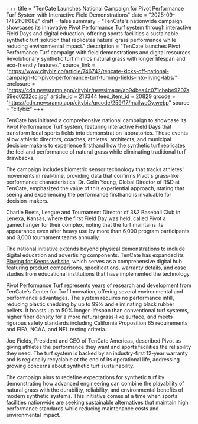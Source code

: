 +++
title = "TenCate Launches National Campaign for Pivot Performance Turf System with Interactive Field Demonstrations"
date = "2025-09-17T21:01:08Z"
draft = false
summary = "TenCate's nationwide campaign showcases its innovative Pivot Performance Turf system through interactive Field Days and digital education, offering sports facilities a sustainable synthetic turf solution that replicates natural grass performance while reducing environmental impact."
description = "TenCate launches Pivot Performance Turf campaign with field demonstrations and digital resources. Revolutionary synthetic turf mimics natural grass with longer lifespan and eco-friendly features."
source_link = "https://www.citybiz.co/article/746742/tencate-kicks-off-national-campaign-for-pivot-performance-turf-turning-fields-into-living-labs/"
enclosure = "https://cdn.newsramp.app/citybiz/newsimage/ab94bea4c071cbabe9207a69ed0232cc.jpg"
article_id = 213344
feed_item_id = 20829
qrcode = "https://cdn.newsramp.app/citybiz/qrcode/259/17/mailwcGy.webp"
source = "citybiz"
+++

<p>TenCate has initiated a comprehensive national campaign to showcase its Pivot Performance Turf system, featuring interactive Field Days that transform local sports fields into demonstration laboratories. These events allow athletic directors, coaches, athletes, architects, and municipal decision-makers to experience firsthand how the synthetic turf replicates the feel and performance of natural grass while eliminating traditional turf drawbacks.</p><p>The campaign includes biometric sensor technology that tracks athletes' movements in real-time, providing data that confirms Pivot's grass-like performance characteristics. Dr. Colin Young, Global Director of R&D at TenCate, emphasized the value of this experiential approach, stating that seeing and experiencing the performance firsthand is invaluable for decision-makers.</p><p>Charlie Beets, League and Tournament Director of 3&2 Baseball Club in Lenexa, Kansas, where the first Field Day was held, called Pivot a gamechanger for their complex, noting that the turf maintains its appearance even after heavy use by more than 6,000 program participants and 3,000 tournament teams annually.</p><p>The national initiative extends beyond physical demonstrations to include digital education and advertising components. TenCate has expanded its <a href="https://www.playingforkeeps.com" rel="nofollow" target="_blank">Playing for Keeps website</a>, which serves as a comprehensive digital hub featuring product comparisons, specifications, warranty details, and case studies from educational institutions that have implemented the technology.</p><p>Pivot Performance Turf represents years of research and development from TenCate's Center for Turf Innovation, offering several environmental and performance advantages. The system requires no performance infill, reducing plastic shedding by up to 99% and eliminating black rubber pellets. It boasts up to 50% longer lifespan than conventional turf systems, higher fiber density for a more natural grass-like surface, and meets rigorous safety standards including California Proposition 65 requirements and FIFA, NCAA, and NFL testing criteria.</p><p>Joe Fields, President and CEO of TenCate Americas, described Pivot as giving athletes the performance they want and sports facilities the reliability they need. The turf system is backed by an industry-first 12-year warranty and is regionally recyclable at the end of its operational life, addressing growing concerns about synthetic turf sustainability.</p><p>The campaign aims to redefine expectations for synthetic turf by demonstrating how advanced engineering can combine the playability of natural grass with the durability, reliability, and environmental benefits of modern synthetic systems. This initiative comes at a time when sports facilities nationwide are seeking sustainable alternatives that maintain high performance standards while reducing maintenance costs and environmental impact.</p>
